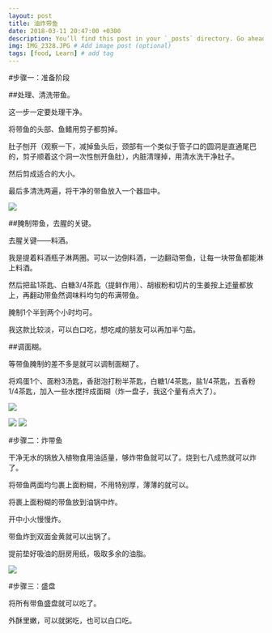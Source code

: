 ```yaml
---
layout: post
title: 油炸带鱼
date: 2018-03-11 20:47:00 +0300
description: You’ll find this post in your `_posts` directory. Go ahead and edit it and re-build the site to see your changes. # Add post description (optional)
img: IMG_2328.JPG # Add image post (optional)
tags: [food, Learn] # add tag
---
```

#步骤一：准备阶段  

##处理、清洗带鱼。  

这一步一定要处理干净。  

将带鱼的头部、鱼鳍用剪子都剪掉。  

肚子刨开（观察一下，减掉鱼头后，颈部有一个类似于管子口的圆洞是直通尾巴的，剪子顺着这个洞一次性刨开鱼肚），内脏清理掉，用清水洗干净肚子。  

然后剪成适合的大小。  

最后多清洗两遍，将干净的带鱼放入一个器皿中。  

![]({{site.baseurl}}/assets/img/7C23171B317CF5B49D9AB3F795C3DFA7.jpg)

##腌制带鱼，去腥的关键。  

去腥关键——料酒。  

我是提着料酒瓶子淋两圈。可以一边倒料酒，一边翻动带鱼，让每一块带鱼都能淋上料酒。  

然后把盐1茶匙、白糖3/4茶匙（提鲜作用）、胡椒粉和切片的生姜按上述量都放上，再翻动带鱼然调味料均匀的布满带鱼。  

腌制1个半到两个小时均可。  

我这款比较淡，可以白口吃，想吃咸的朋友可以再加半勺盐。  

##调面糊。  

等带鱼腌制的差不多是就可以调制面糊了。  

将鸡蛋1个、面粉3汤匙，香甜泡打粉半茶匙，白糖1/4茶匙，盐1/4茶匙，五香粉1/4茶匙，加入一些水搅拌成面糊（炸一盘子，我这个量有点大了）。  

![]({{site.baseurl}}/assets/img/IMG_2326.jpg) 
 
![]({{site.baseurl}}/assets/img/IMG_2229.JPG) 
![]({{site.baseurl}}/assets/img/IMG_2219.JPG)

#步骤二：炸带鱼  


干净无水的锅放入植物食用油适量，够炸带鱼就可以了。烧到七八成热就可以炸了。  
  
将带鱼两面均匀裹上面粉糊，不用特别厚，薄薄的就可以。  

将裹上面粉糊的带鱼放到油锅中炸。  

开中小火慢慢炸。  

带鱼炸到双面金黄就可以出锅了。  

提前垫好吸油的厨房用纸，吸取多余的油脂。  

![]({{site.baseurl}}/assets/img/IMG_2327.jpg)  


#步骤三：盛盘  

将所有带鱼盛盘就可以吃了。  

外酥里嫩，可以就粥吃，也可以白口吃。  

  

